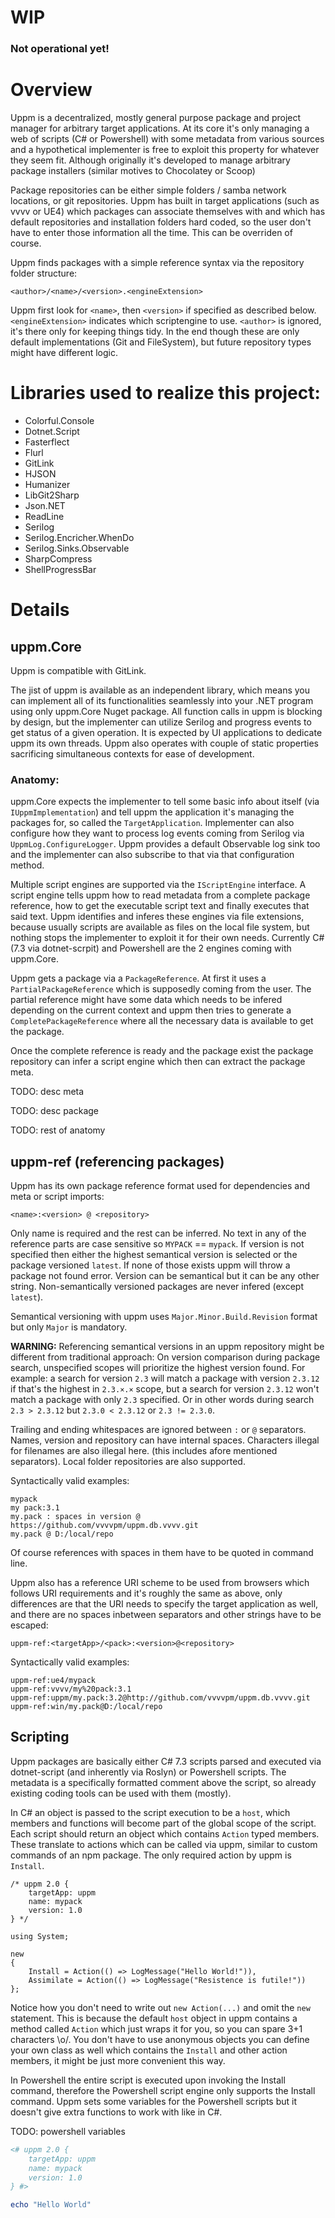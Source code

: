 # WIP
### Not operational yet!

# Overview

Uppm is a decentralized, mostly general purpose package and project manager for arbitrary target applications. At its core it's only managing a web of scripts (C# or Powershell) with some metadata from various sources and a hypothetical implementer is free to exploit this property for whatever they seem fit. Although originally it's developed to manage arbitrary package installers (similar motives to Chocolatey or Scoop)

Package repositories can be either simple folders / samba network locations, or git repositories. Uppm has built in target applications (such as vvvv or UE4) which packages can associate themselves with and which has default repositories and installation folders hard coded, so the user don't have to enter those information all the time. This can be overriden of course.

Uppm finds packages with a simple reference syntax via the repository folder structure:

```
<author>/<name>/<version>.<engineExtension>
```

Uppm first look for `<name>`, then `<version>` if specified as described below. `<engineExtension>` indicates which scriptengine to use. `<author>` is ignored, it's there only for keeping things tidy. In the end though these are only default implementations (Git and FileSystem), but future repository types might have different logic.

# Libraries used to realize this project:

* Colorful.Console
* Dotnet.Script
* Fasterflect
* Flurl
* GitLink
* HJSON
* Humanizer
* LibGit2Sharp
* Json.NET
* ReadLine
* Serilog
* Serilog.Encricher.WhenDo
* Serilog.Sinks.Observable
* SharpCompress
* ShellProgressBar

# Details

## uppm.Core

Uppm is compatible with GitLink.

The jist of uppm is available as an independent library, which means you can implement all of its functionalities seamlessly into your .NET program using only uppm.Core Nuget package. All function calls in uppm is blocking by design, but the implementer can utilize Serilog and progress events to get status of a given operation. It is expected by UI applications to dedicate uppm its own threads. Uppm also operates with couple of static properties sacrificing simultaneous contexts for ease of development.

### Anatomy:

uppm.Core expects the implementer to tell some basic info about itself (via `IUppmImplementation`) and tell uppm the application it's managing the packages for, so called the `TargetApplication`. Implementer can also configure how they want to process log events coming from Serilog via `UppmLog.ConfigureLogger`. Uppm provides a default Observable log sink too and the implementer can also subscribe to that via that configuration method.

Multiple script engines are supported via the `IScriptEngine` interface. A script engine tells uppm how to read metadata from a complete package reference, how to get the executable script text and finally executes that said text. Uppm identifies and inferes these engines via file extensions, because usually scripts are available as files on the local file system, but nothing stops the implementer to exploit it for their own needs. Currently C# (7.3 via dotnet-scrpit) and Powershell are the 2 engines coming with uppm.Core. 

Uppm gets a package via a `PackageReference`. At first it uses a `PartialPackageReference` which is supposedly coming from the user. The partial reference might have some data which needs to be infered depending on the current context and uppm then tries to generate a `CompletePackageReference` where all the necessary data is available to get the package.

Once the complete reference is ready and the package exist the package repository can infer a script engine which then can extract the package meta.

TODO: desc meta

TODO: desc package

TODO: rest of anatomy

## uppm-ref (referencing packages)

Uppm has its own package reference format used for dependencies and meta or script imports:

```
<name>:<version> @ <repository>
```

Only name is required and the rest can be inferred. No text in any of the reference parts are case sensitive so `MYPACK` == `mypack`. If version is not specified then either the highest semantical version is selected or the package versioned `latest`. If none of those exists uppm will throw a package not found error. Version can be semantical but it can be any other string. Non-semantically versioned packages are never infered (except `latest`).

Semantical versioning with uppm uses `Major.Minor.Build.Revision` format but only `Major` is mandatory.

**WARNING:** Referencing semantical versions in an uppm repository might be different from traditional approach: On version comparison during package search, unspecified scopes will prioritize the highest version found. For example: a search for version `2.3` will match a package with version `2.3.12` if that's the highest in `2.3.×.×` scope, but a search for version `2.3.12` won't match a package with only `2.3` specified. Or in other words during search `2.3 > 2.3.12` but `2.3.0 < 2.3.12` or `2.3 != 2.3.0`.

Trailing and ending whitespaces are ignored between `:` or `@` separators. Names, version and repository can have internal spaces. Characters illegal for filenames are also illegal here. (this includes afore mentioned separators). Local folder repositories are also supported.

Syntactically valid examples:

```
mypack
my pack:3.1
my.pack : spaces in version @ https://github.com/vvvvpm/uppm.db.vvvv.git
my.pack @ D:/local/repo
```

Of course references with spaces in them have to be quoted in command line.

Uppm also has a reference URI scheme to be used from browsers which follows URI requirements and it's roughly the same as above, only differences are that the URI needs to specify the target application as well, and there are no spaces inbetween separators and other strings have to be escaped:

```
uppm-ref:<targetApp>/<pack>:<version>@<repository>
```

Syntactically valid examples:

```
uppm-ref:ue4/mypack
uppm-ref:vvvv/my%20pack:3.1
uppm-ref:uppm/my.pack:3.2@http://github.com/vvvvpm/uppm.db.vvvv.git
uppm-ref:win/my.pack@D:/local/repo
```

## Scripting

Uppm packages are basically either C# 7.3 scripts parsed and executed via dotnet-script (and inherently via Roslyn) or Powershell scripts. The metadata is a specifically formatted comment above the script, so already existing coding tools can be used with them (mostly).

In C# an object is passed to the script execution to be a `host`, which members and functions will become part of the global scope of the script. Each script should return an object which contains `Action` typed members. These translate to actions which can be called via uppm, similar to custom commands of an npm package. The only required action by uppm is `Install`.

``` CSharp
/* uppm 2.0 {
    targetApp: uppm
    name: mypack
    version: 1.0
} */

using System;

new
{
    Install = Action(() => LogMessage("Hello World!")),
    Assimilate = Action(() => LogMessage("Resistence is futile!"))
};
```

Notice how you don't need to write out `new Action(...)` and omit the `new` statement. This is because the default `host` object in uppm contains a method called `Action` which just wraps it for you, so you can spare 3+1 characters \o/. You don't have to use anonymous objects you can define your own class as well which contains the `Install` and other action members, it might be just more convenient this way.

In Powershell the entire script is executed upon invoking the Install command, therefore the Powershell script engine only supports the Install command. Uppm sets some variables for the Powershell scripts but it doesn't give extra functions to work with like in C#.

TODO: powershell variables

``` Powershell
<# uppm 2.0 {
    targetApp: uppm
    name: mypack
    version: 1.0
} #>

echo "Hello World"
```
